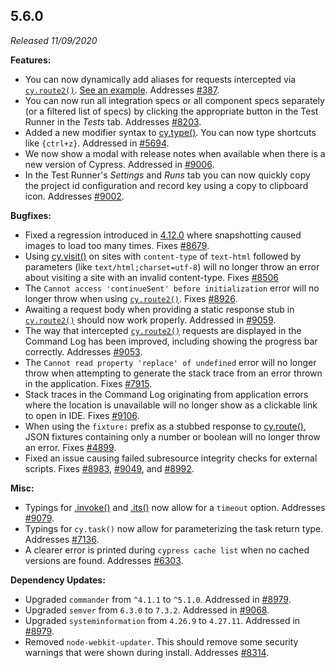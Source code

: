 ## 5.6.0

*Released 11/09/2020*

**Features:**

- You can now dynamically add aliases for requests intercepted via [`cy.route2()`](http). [See an example](http#Aliasing-individual-requests). Addresses [#387](https://github.com/cypress-io/cypress/issues/387).
- You can now run all integration specs or all component specs separately (or a filtered list of specs) by clicking the appropriate button in the Test Runner in the *Tests* tab. Addresses [#8203](https://github.com/cypress-io/cypress/issues/8203).
- Added a new modifier syntax to [cy.type()](/api/commands/type). You can now type shortcuts like `{ctrl+z}`. Addressed in [#5694](https://github.com/cypress-io/cypress/issues/5694).
- We now show a modal with release notes when available when there is a new version of Cypress. Addressed in [#9006](https://github.com/cypress-io/cypress/issues/9006).
- In the Test Runner's *Settings* and *Runs* tab you can now quickly copy the project id configuration and record key using a copy to clipboard icon. Addresses [#9002](https://github.com/cypress-io/cypress/issues/9002).

**Bugfixes:**

- Fixed a regression introduced in [4.12.0](/guides/references/changelog#4-12-0) where snapshotting caused images to load too many times. Fixes [#8679](https://github.com/cypress-io/cypress/issues/8679).
- Using [cy.visit()](/api/commands/visit) on sites with `content-type` of `text-html` followed by parameters (like `text/html;charset=utf-8`) will no longer throw an error about visiting a site with an invalid content-type. Fixes [#8506](https://github.com/cypress-io/cypress/issues/8506)
- The `Cannot access 'continueSent' before initialization` error will no longer throw when using [`cy.route2()`](http). Fixes [#8926](https://github.com/cypress-io/cypress/issues/8926).
- Awaiting a request body when providing a static response stub in [`cy.route2()`](http) should now work properly. Addressed in [#9059](https://github.com/cypress-io/cypress/issues/9059).
- The way that intercepted [`cy.route2()`](http) requests are displayed in the Command Log has been improved, including showing the progress bar correctly. Addresses [#9053](https://github.com/cypress-io/cypress/issues/9053).
- The `Cannot read property 'replace' of undefined` error will no longer throw when attempting to generate the stack trace from an error thrown in the application. Fixes [#7915](https://github.com/cypress-io/cypress/issues/7915).
- Stack traces in the Command Log originating from application errors where the location is unavailable will no longer show as a clickable link to open in IDE. Fixes [#9106](https://github.com/cypress-io/cypress/issues/9106).
- When using the `fixture:` prefix as a stubbed response to [cy.route()](/api/commands/route), JSON fixtures containing only a number or boolean will no longer throw an error. Fixes [#4899](https://github.com/cypress-io/cypress/issues/4899).
- Fixed an issue causing failed subresource integrity checks for external scripts. Fixes [#8983](https://github.com/cypress-io/cypress/issues/8983), [#9049](https://github.com/cypress-io/cypress/issues/9049), and [#8992](https://github.com/cypress-io/cypress/issues/8992).

**Misc:**

- Typings for [.invoke()](/api/commands/invoke) and [.its()](/api/commands/its) now allow for a `timeout` option. Addresses [#9079](https://github.com/cypress-io/cypress/issues/9079).
- Typings for `cy.task()` now allow for parameterizing the task return type. Addresses [#7136](https://github.com/cypress-io/cypress/issues/7136).
- A clearer error is printed during `cypress cache list` when no cached versions are found. Addresses [#6303](https://github.com/cypress-io/cypress/issues/6303).

**Dependency Updates:**

- Upgraded `commander` from `^4.1.1` to `^5.1.0`. Addressed in [#8979](https://github.com/cypress-io/cypress/issues/8979).
- Upgraded `semver` from `6.3.0` to `7.3.2`. Addressed in [#9068](https://github.com/cypress-io/cypress/issues/9068).
- Upgraded `systeminformation` from `4.26.9` to `4.27.11`. Addressed in [#8979](https://github.com/cypress-io/cypress/issues/8979).
- Removed `node-webkit-updater`. This should remove some security warnings that were shown during install. Addresses [#8314](https://github.com/cypress-io/cypress/issues/8314).

